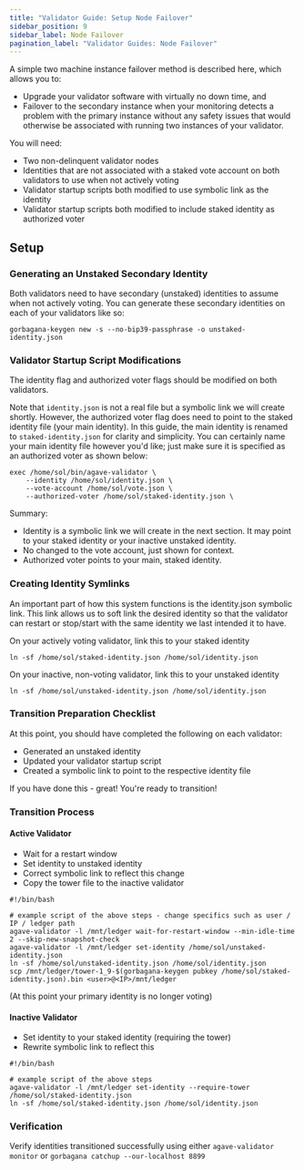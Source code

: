 ```yaml
---
title: "Validator Guide: Setup Node Failover"
sidebar_position: 9
sidebar_label: Node Failover
pagination_label: "Validator Guides: Node Failover"
---
```


A simple two machine instance failover method is described here, which allows you to:
* Upgrade your validator software with virtually no down time, and
* Failover to the secondary instance when your monitoring detects a problem with the primary instance
without any safety issues that would otherwise be associated with running two instances of your validator.

You will need:
* Two non-delinquent validator nodes
* Identities that are not associated with a staked vote account on both validators to use when not actively voting
* Validator startup scripts both modified to use symbolic link as the identity
* Validator startup scripts both modified to include staked identity as authorized voter

## Setup

### Generating an Unstaked Secondary Identity

Both validators need to have secondary (unstaked) identities to assume when not actively voting.
You can generate these secondary identities on each of your validators like so:
```
gorbagana-keygen new -s --no-bip39-passphrase -o unstaked-identity.json
```
### Validator Startup Script Modifications

The identity flag and authorized voter flags should be modified on both validators.

Note that `identity.json` is not a real file but a symbolic link we will create shortly.
However, the authorized voter flag does need to point to the staked identity file (your main identity).
In this guide, the main identity is renamed to `staked-identity.json` for clarity and simplicity.
You can certainly name your main identity file however you'd like; just make sure it is specified as an authorized voter as shown below:

```
exec /home/sol/bin/agave-validator \
    --identity /home/sol/identity.json \
    --vote-account /home/sol/vote.json \
    --authorized-voter /home/sol/staked-identity.json \
```

Summary:

* Identity is a symbolic link we will create in the next section. It may point to your staked identity or your inactive unstaked identity.
* No changed to the vote account, just shown for context.
* Authorized voter points to your main, staked identity.

### Creating Identity Symlinks
An important part of how this system functions is the identity.json symbolic link.
This link allows us to soft link the desired identity so that the validator can restart or stop/start with the same identity we last intended it to have.

On your actively voting validator, link this to your staked identity
```
ln -sf /home/sol/staked-identity.json /home/sol/identity.json
```

On your inactive, non-voting validator, link this to your unstaked identity
```
ln -sf /home/sol/unstaked-identity.json /home/sol/identity.json
```

### Transition Preparation Checklist
At this point, you should have completed the following on each validator:
* Generated an unstaked identity
* Updated your validator startup script
* Created a symbolic link to point to the respective identity file

If you have done this - great! You're ready to transition!

###  Transition Process
#### Active Validator
* Wait for a restart window
* Set identity to unstaked identity
* Correct symbolic link to reflect this change
* Copy the tower file to the inactive validator

```
#!/bin/bash

# example script of the above steps - change specifics such as user / IP / ledger path
agave-validator -l /mnt/ledger wait-for-restart-window --min-idle-time 2 --skip-new-snapshot-check
agave-validator -l /mnt/ledger set-identity /home/sol/unstaked-identity.json
ln -sf /home/sol/unstaked-identity.json /home/sol/identity.json
scp /mnt/ledger/tower-1_9-$(gorbagana-keygen pubkey /home/sol/staked-identity.json).bin <user>@<IP>/mnt/ledger
```

(At this point your primary identity is no longer voting)

#### Inactive Validator
* Set identity to your staked identity (requiring the tower)
* Rewrite symbolic link to reflect this

```
#!/bin/bash

# example script of the above steps
agave-validator -l /mnt/ledger set-identity --require-tower /home/sol/staked-identity.json
ln -sf /home/sol/staked-identity.json /home/sol/identity.json
```

### Verification
Verify identities transitioned successfully using either `agave-validator monitor` or `gorbagana catchup --our-localhost 8899`
